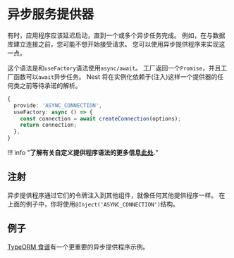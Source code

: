 # 异步服务提供器

有时，应用程序应该延迟启动，直到一个或多个异步任务完成。
例如，在与数据库建立连接之前，您可能不想开始接受请求。
您可以使用异步提供程序来实现这一点。

这个语法是和`useFactory`语法使用`async/await`。
工厂返回一个`Promise`，并且工厂函数可以`await`异步任务。
Nest 将在实例化依赖于(注入)这样一个提供器的任何类之前等待承诺的解析。

```typescript linenums="1" hl_lines="3 4"
{
  provide: 'ASYNC_CONNECTION',
  useFactory: async () => {
    const connection = await createConnection(options);
    return connection;
  },
}
```

!!! info "**了解有关自定义提供程序语法的更多信息[此处](/fundamentals/custom-providers).**"

## 注射

异步提供程序通过它们的令牌注入到其他组件，就像任何其他提供程序一样。
在上面的例子中，你将使用`@Inject('ASYNC_CONNECTION')`结构。

## 例子

[TypeORM 食谱](/recipes/sql-typeorm)有一个更重要的异步提供程序示例。
